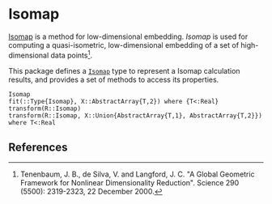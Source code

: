 # Isomap

[Isomap](http://en.wikipedia.org/wiki/Isomap) is a method for low-dimensional embedding. *Isomap* is used for computing a quasi-isometric, low-dimensional embedding of a set of high-dimensional data points[^1].

This package defines a [`Isomap`](@ref) type to represent a Isomap calculation results, and provides a set of methods to access its properties.

```@docs
Isomap
fit(::Type{Isomap}, X::AbstractArray{T,2}) where {T<:Real}
transform(R::Isomap)
transform(R::Isomap, X::Union{AbstractArray{T,1}, AbstractArray{T,2}}) where T<:Real
```

## References

[^1]: Tenenbaum, J. B., de Silva, V. and Langford, J. C. "A Global Geometric Framework for Nonlinear Dimensionality Reduction". Science 290 (5500): 2319-2323, 22 December 2000.
